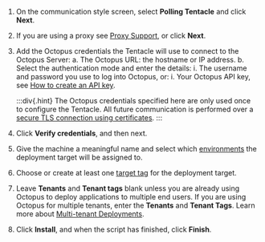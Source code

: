 1. On the communication style screen, select **Polling Tentacle** and click **Next**.
1. If you are using a proxy see [Proxy Support](/docs/infrastructure/deployment-targets/proxy-support), or click **Next**.
1. Add the Octopus credentials the Tentacle will use to connect to the Octopus Server:
    a. The Octopus URL: the hostname or IP address.
    b. Select the authentication mode and enter the details:
        i. The username and password you use to log into Octopus, or:
        i. Your Octopus API key, see [How to create an API key](/docs/octopus-rest-api/how-to-create-an-api-key).
    
    :::div{.hint}
    The Octopus credentials specified here are only used once to configure the Tentacle. All future communication is performed over a [secure TLS connection using certificates](/docs/security/octopus-tentacle-communication/#Octopus-Tentaclecommunication-Scenario:PollingTentacles). 
    :::
1. Click **Verify credentials**, and then next.
1. Give the machine a meaningful name and select which [environments](/docs/infrastructure/environments) the deployment target will be assigned to.
1. Choose or create at least one [target tag](/docs/infrastructure/deployment-targets/target-tags) for the deployment target.
1. Leave **Tenants** and **Tenant tags** blank unless you are already using Octopus to deploy applications to multiple end users. If you are using Octopus for multiple tenants, enter the **Tenants** and **Tenant Tags**. Learn more about [Multi-tenant Deployments](/docs/tenants).
1. Click **Install**, and when the script has finished, click **Finish**.
